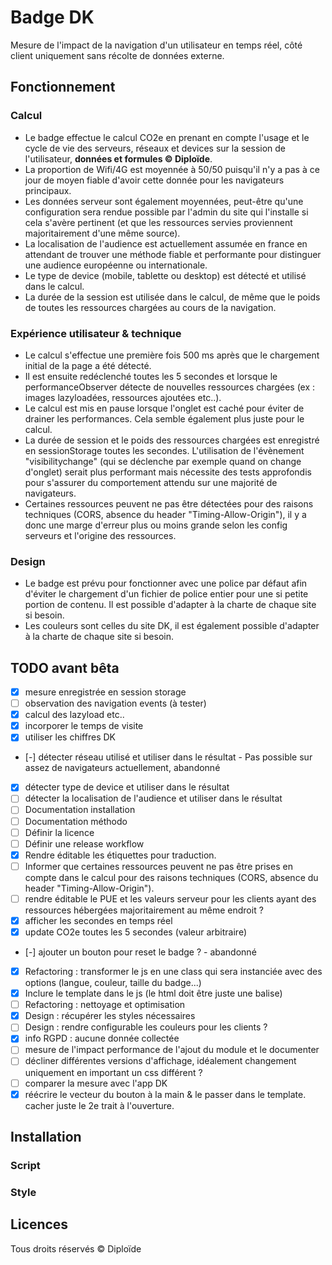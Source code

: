 # Badge DK

Mesure de l'impact de la navigation d'un utilisateur en temps réel, côté client uniquement sans récolte de données externe.

## Fonctionnement

### Calcul

- Le badge effectue le calcul CO2e en prenant en compte l'usage et le cycle de vie des serveurs, réseaux et devices sur la session de l'utilisateur, **données et formules &copy; Diploïde**.
- La proportion de Wifi/4G est moyennée à 50/50 puisqu'il n'y a pas à ce jour de moyen fiable d'avoir cette donnée pour les navigateurs principaux.
- Les données serveur sont également moyennées, peut-être qu'une configuration sera rendue possible par l'admin du site qui l'installe si cela s'avère pertinent (et que les ressources servies proviennent majoritairement d'une même source).
- La localisation de l'audience est actuellement assumée en france en attendant de trouver une méthode fiable et performante pour distinguer une audience européenne ou internationale.
- Le type de device (mobile, tablette ou desktop) est détecté et utilisé dans le calcul.
- La durée de la session est utilisée dans le calcul, de même que le poids de toutes les ressources chargées au cours de la navigation.


### Expérience utilisateur & technique

- Le calcul s'effectue une première fois 500 ms après que le chargement initial de la page a été détecté.
- Il est ensuite redéclenché toutes les 5 secondes et lorsque le performanceObserver détecte de nouvelles ressources chargées (ex : images lazyloadées, ressources ajoutées etc..).
- Le calcul est mis en pause lorsque l'onglet est caché pour éviter de drainer les performances. Cela semble également plus juste pour le calcul.
- La durée de session et le poids des ressources chargées est enregistré en sessionStorage toutes les secondes. L'utilisation de l'évènement "visibilitychange" (qui se déclenche par exemple quand on change d'onglet) serait plus performant mais nécessite des tests approfondis pour s'assurer du comportement attendu sur une majorité de navigateurs.
- Certaines ressources peuvent ne pas être détectées pour des raisons techniques (CORS, absence du header "Timing-Allow-Origin"), il y a donc une marge d'erreur plus ou moins grande selon les config serveurs et l'origine des ressources.

### Design

- Le badge est prévu pour fonctionner avec une police par défaut afin d'éviter le chargement d'un fichier de police entier pour une si petite portion de contenu. Il est possible d'adapter à la charte de chaque site si besoin.
- Les couleurs sont celles du site DK, il est également possible d'adapter à la charte de chaque site si besoin.

## TODO avant bêta

- [x] mesure enregistrée en session storage
- [ ] observation des navigation events (à tester)
- [x] calcul des lazyload etc..
- [x] incorporer le temps de visite
- [x] utiliser les chiffres DK
- [-] détecter réseau utilisé et utiliser dans le résultat - Pas possible sur assez de navigateurs actuellement, abandonné
- [x] détecter type de device et utiliser dans le résultat
- [ ] détecter la localisation de l'audience et utiliser dans le résultat
- [ ] Documentation installation
- [ ] Documentation méthodo
- [ ] Définir la licence
- [ ] Définir une release workflow
- [x] Rendre éditable les étiquettes pour traduction.
- [ ] Informer que certaines ressources peuvent ne pas être prises en compte dans le calcul pour des raisons techniques (CORS, absence du header "Timing-Allow-Origin").
- [ ] rendre éditable le PUE et les valeurs serveur pour les clients ayant des ressources hébergées majoritairement au même endroit ?
- [x] afficher les secondes en temps réel
- [x] update CO2e toutes les 5 secondes (valeur arbitraire)
- [-] ajouter un bouton pour reset le badge ? - abandonné
- [x] Refactoring : transformer le js en une class qui sera instanciée avec des options (langue, couleur, taille du badge...)
- [x] Inclure le template dans le js (le html doit être juste une balise)
- [ ] Refactoring : nettoyage et optimisation
- [x] Design : récupérer les styles nécessaires
- [ ] Design : rendre configurable les couleurs pour les clients ?
- [x] info RGPD : aucune donnée collectée
- [ ] mesure de l'impact performance de l'ajout du module et le documenter
- [ ] décliner différentes versions d'affichage, idéalement changement uniquement en important un css différent ?
- [ ] comparer la mesure avec l'app DK
- [x] réécrire le vecteur du bouton à la main & le passer dans le template. cacher juste le 2e trait à l'ouverture.

## Installation

### Script 

### Style 

## Licences

Tous droits réservés &copy; Diploïde
